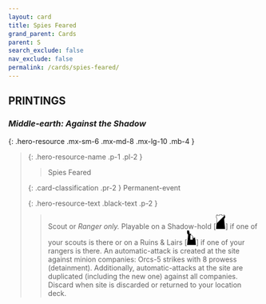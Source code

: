 ```yaml
---
layout: card
title: Spies Feared
grand_parent: Cards
parent: S
search_exclude: false
nav_exclude: false
permalink: /cards/spies-feared/
---
```


## PRINTINGS


### _Middle-earth: Against the Shadow_

{: .hero-resource .mx-sm-6 .mx-md-8 .mx-lg-10 .mb-4 }
> {: .hero-resource-name .p-1 .pl-2 }
> > <div class="card-mp"></div>
> > <div class="card-name">Spies Feared</div>
>
> {: .card-classification .pr-2 }
> Permanent-event
>
> {: .hero-resource-text .black-text .p-2 }
> > Scout or _Ranger only._ Playable on a Shadow-hold \[![](/assets/images/shadow-hold.svg)] if one of your scouts is there or on a Ruins & Lairs \[![](/assets/images/ruinlair.svg)] if one of your rangers is there. An automatic-attack is created at the site against minion companies: Orcs-5 strikes with 8 prowess (detainment). Additionally, automatic-attacks at the site are duplicated (including the new one) against all companies. Discard when site is discarded or returned to your location deck. 
> 
